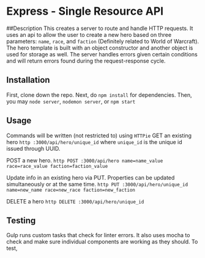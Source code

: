 # Express - Single Resource API
##Description
This creates a server to route and handle HTTP requests. It uses an api to allow the user to create a new hero based on three parameters: `name`, `race`, and `faction` (Definitely related to World of Warcraft). The hero template is built with an object constructor and another object is used for storage as well. The server handles errors given certain conditions and will return errors found during the request-response cycle.

## Installation
First, clone down the repo.
Next, do `npm install` for dependencies.
Then, you may `node server`, `nodemon server`, or `npm start`

## Usage
Commands will be written (not restricted to) using `HTTPie`
GET an existing hero
`http :3000/api/hero/unique_id` where `unique_id` is the unique id issued through UUID.

POST a new hero.
`http POST :3000/api/hero name=name_value race=race_value faction=faction_value`

Update info in an existing hero via PUT. Properties can be updated simultaneously or at the same time.
`http PUT :3000/api/hero/unique_id name=new_name race=new_race faction=new_faction`

DELETE a hero
`http DELETE :3000/api/hero/unique_id`

## Testing
Gulp runs custom tasks that check for linter errors. It also uses mocha to check and make sure individual components are working as they should. To test,
